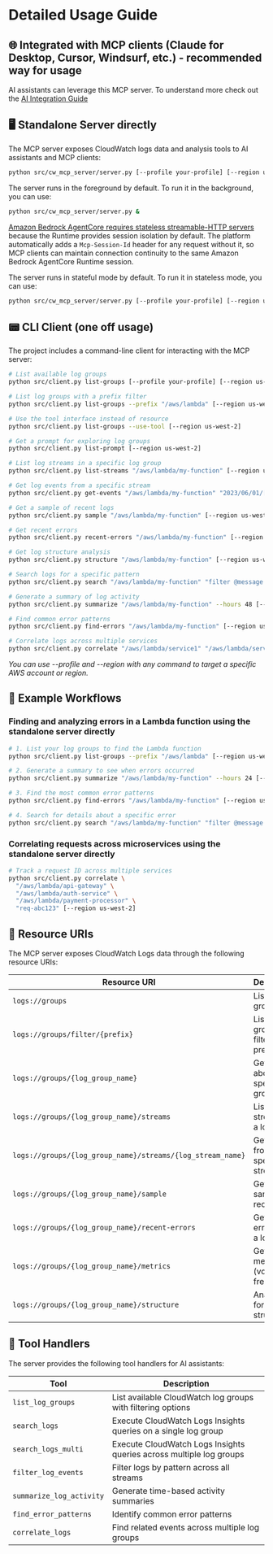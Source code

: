 # Detailed Usage Guide

## 🌐 Integrated with MCP clients (Claude for Desktop, Cursor, Windsurf, etc.) - recommended way for usage

AI assistants can leverage this MCP server. To understand more check out the [AI Integration Guide](./ai-integration.md)

## 🖥️ Standalone Server directly

The MCP server exposes CloudWatch logs data and analysis tools to AI assistants and MCP clients:

```bash
python src/cw_mcp_server/server.py [--profile your-profile] [--region us-west-2]
```

The server runs in the foreground by default. To run it in the background, you can use:

```bash
python src/cw_mcp_server/server.py &
```

[Amazon Bedrock AgentCore requires stateless streamable-HTTP servers](https://docs.aws.amazon.com/bedrock-agentcore/latest/devguide/runtime-mcp.html#runtime-mcp-how-it-works) because the Runtime provides session isolation by default. The platform automatically adds a `Mcp-Session-Id` header for any request without it, so MCP clients can maintain connection continuity to the same Amazon Bedrock AgentCore Runtime session.

The server runs in stateful mode by default. To run it in stateless mode, you can use:

```bash
python src/cw_mcp_server/server.py [--profile your-profile] [--region us-west-2] --stateless
```

## 📟 CLI Client (one off usage)

The project includes a command-line client for interacting with the MCP server:

```bash
# List available log groups
python src/client.py list-groups [--profile your-profile] [--region us-west-2]

# List log groups with a prefix filter
python src/client.py list-groups --prefix "/aws/lambda" [--region us-west-2]

# Use the tool interface instead of resource
python src/client.py list-groups --use-tool [--region us-west-2]

# Get a prompt for exploring log groups
python src/client.py list-prompt [--region us-west-2]

# List log streams in a specific log group
python src/client.py list-streams "/aws/lambda/my-function" [--region us-west-2]

# Get log events from a specific stream
python src/client.py get-events "/aws/lambda/my-function" "2023/06/01/[$LATEST]abcdef123456" [--region us-west-2]

# Get a sample of recent logs
python src/client.py sample "/aws/lambda/my-function" [--region us-west-2]

# Get recent errors
python src/client.py recent-errors "/aws/lambda/my-function" [--region us-west-2]

# Get log structure analysis
python src/client.py structure "/aws/lambda/my-function" [--region us-west-2]

# Search logs for a specific pattern
python src/client.py search "/aws/lambda/my-function" "filter @message like 'error'" [--region us-west-2]

# Generate a summary of log activity
python src/client.py summarize "/aws/lambda/my-function" --hours 48 [--region us-west-2]

# Find common error patterns
python src/client.py find-errors "/aws/lambda/my-function" [--region us-west-2]

# Correlate logs across multiple services
python src/client.py correlate "/aws/lambda/service1" "/aws/lambda/service2" "OrderId: 12345" [--region us-west-2]
```

*You can use --profile and --region with any command to target a specific AWS account or region.*

## 🧩 Example Workflows

### Finding and analyzing errors in a Lambda function using the standalone server directly

```bash
# 1. List your log groups to find the Lambda function
python src/client.py list-groups --prefix "/aws/lambda" [--region us-west-2]

# 2. Generate a summary to see when errors occurred
python src/client.py summarize "/aws/lambda/my-function" --hours 24 [--region us-west-2]

# 3. Find the most common error patterns
python src/client.py find-errors "/aws/lambda/my-function" [--region us-west-2]

# 4. Search for details about a specific error
python src/client.py search "/aws/lambda/my-function" "filter @message like 'ConnectionError'" [--region us-west-2]
```

### Correlating requests across microservices using the standalone server directly

```bash
# Track a request ID across multiple services
python src/client.py correlate \
  "/aws/lambda/api-gateway" \
  "/aws/lambda/auth-service" \
  "/aws/lambda/payment-processor" \
  "req-abc123" [--region us-west-2]
```

## 🔗 Resource URIs

The MCP server exposes CloudWatch Logs data through the following resource URIs:

| Resource URI | Description |
|--------------|-------------|
| `logs://groups` | List all log groups |
| `logs://groups/filter/{prefix}` | List log groups filtered by prefix |
| `logs://groups/{log_group_name}` | Get details about a specific log group |
| `logs://groups/{log_group_name}/streams` | List streams for a log group |
| `logs://groups/{log_group_name}/streams/{log_stream_name}` | Get events from a specific log stream |
| `logs://groups/{log_group_name}/sample` | Get a sample of recent logs |
| `logs://groups/{log_group_name}/recent-errors` | Get recent errors from a log group |
| `logs://groups/{log_group_name}/metrics` | Get log metrics (volume, frequency) |
| `logs://groups/{log_group_name}/structure` | Analyze log format and structure |

## 🧰 Tool Handlers

The server provides the following tool handlers for AI assistants:

| Tool | Description |
|------|-------------|
| `list_log_groups` | List available CloudWatch log groups with filtering options |
| `search_logs` | Execute CloudWatch Logs Insights queries on a single log group |
| `search_logs_multi` | Execute CloudWatch Logs Insights queries across multiple log groups |
| `filter_log_events` | Filter logs by pattern across all streams |
| `summarize_log_activity` | Generate time-based activity summaries |
| `find_error_patterns` | Identify common error patterns |
| `correlate_logs` | Find related events across multiple log groups | 